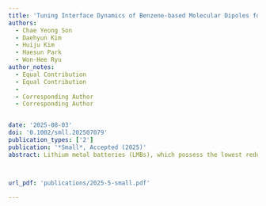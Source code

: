 ```yaml
---
title: 'Tuning Interface Dynamics of Benzene-based Molecular Dipoles for High Capacity and Long Lifespan in Lithium Metal Batteries'
authors:
  - Chae Yeong Son
  - Daehyun Kim
  - Huiju Kim
  - Haesun Park
  - Won-Hee Ryu
author_notes:
  - Equal Contribution 
  - Equal Contribution 
  -
  - Corresponding Author
  - Corresponding Author


date: '2025-08-03'
doi: '0.1002/smll.202507079'
publication_types: ['2']
publication: '*Small*, Accepted (2025)'
abstract: Lithium metal batteries (LMBs), which possess the lowest reduction potential and exceptional capacity, have long been regarded as the ultimate solution for realizing ultrahigh energy storage systems. However, dendritic Li formation poses significant challenges, leading to performance degradation and safety hazards. This study emphasizes the importance of controlling the functional edge structures of benzene-derived molecular electrolyte additives to achieve rapid and long-term LMB performance, thereby proposing benzoate sodium salt (BZ-COO) as a promising candidate. Finally, Li-Li symmetric cells employing BZ─COO exhibit exceptional cycling performance over 1600 cycles even under harsh conditions (5 mA cm−2), outperforming benzene additives with ─CH3 or ─CHO substituents. This study provides a novel perspective on the development of surface flattening electrolyte additives for rapid operation and extended lifespan of LMBs.



url_pdf: 'publications/2025-5-small.pdf'

---
```



<!--- Supplementary notes can be added here, including [code and math](https://wowchemy.com/docs/content/writing-markdown-latex/). --->